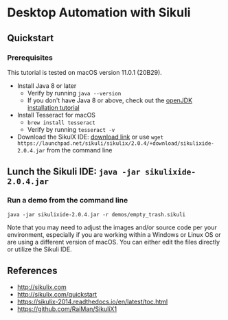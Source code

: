 # Desktop Automation with Sikuli

## Quickstart

### Prerequisites

This tutorial is tested on macOS version 11.0.1 (20B29).

* Install Java 8 or later
  * Verify by running `java --version`
  * If you don't have Java 8 or above, check out the [openJDK installation tutorial](https://solarianprogrammer.com/2018/09/28/installing-openjdk-macos/)
* Install Tesseract for macOS
  * `brew install tesseract`
  * Verify by running `tesseract -v`
* Download the SikulX IDE: [download link](https://launchpad.net/sikuli/sikulix/2.0.4/+download/sikulixide-2.0.4.jar) or use `wget https://launchpad.net/sikuli/sikulix/2.0.4/+download/sikulixide-2.0.4.jar` from the command line

## Lunch the Sikuli IDE: `java -jar sikulixide-2.0.4.jar`

### Run a demo from the command line

`java -jar sikulixide-2.0.4.jar -r demos/empty_trash.sikuli`

Note that you may need to adjust the images and/or source code per your environment, especially if you are working within a Windows or Linux OS or are using a different version of macOS. You can either edit the files directly or utilize the Sikuli IDE.

## References

* http://sikulix.com
* http://sikulix.com/quickstart
* https://sikulix-2014.readthedocs.io/en/latest/toc.html
* https://github.com/RaiMan/SikuliX1
